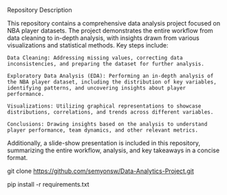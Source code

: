 Repository Description

This repository contains a comprehensive data analysis project focused on NBA player datasets. The project demonstrates the entire workflow from data cleaning to in-depth analysis, with insights drawn from various visualizations and statistical methods. Key steps include:

    Data Cleaning: Addressing missing values, correcting data inconsistencies, and preparing the dataset for further analysis.
    
    Exploratory Data Analysis (EDA): Performing an in-depth analysis of the NBA player dataset, including the distribution of key variables, identifying patterns, and uncovering insights about player performance.
    
    Visualizations: Utilizing graphical representations to showcase distributions, correlations, and trends across different variables.
    
    Conclusions: Drawing insights based on the analysis to understand player performance, team dynamics, and other relevant metrics.

Additionally, a slide-show presentation is included in this repository, summarizing the entire workflow, analysis, and key takeaways in a concise format.


git clone https://github.com/semyonsw/Data-Analytics-Project.git

pip install -r requirements.txt
